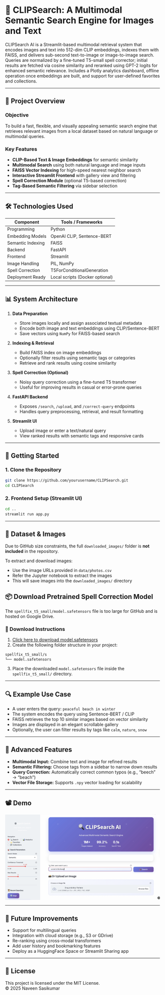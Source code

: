 # 🎯 CLIPSearch: A Multimodal Semantic Search Engine for Images and Text

CLIPSearch AI is a Streamlit-based multimodal retrieval system that encodes images and text into 512-dim CLIP embeddings, indexes them with FAISS, and delivers sub-second text-to-image or image-to-image search. Queries are normalized by a fine-tuned T5-small spell corrector; initial results are fetched via cosine similarity and reranked using GPT-2 logits for enhanced semantic relevance. Includes a Plotly analytics dashboard, offline operation once embeddings are built, and support for user-defined favorites and collections.

---

## 📌 Project Overview

### Objective
To build a fast, flexible, and visually appealing semantic search engine that retrieves relevant images from a local dataset based on natural language or multimodal queries.

### Key Features
- **CLIP-Based Text & Image Embeddings** for semantic similarity  
- **Multimodal Search** using both natural language and image inputs  
- **FAISS Vector Indexing** for high-speed nearest neighbor search  
- **Interactive Streamlit Frontend** with gallery view and filtering  
- **Spell Correction Module** (optional T5-based correction)  
- **Tag-Based Semantic Filtering** via sidebar selection  

---

## 🛠️ Technologies Used

| Component         | Tools / Frameworks              |
|-------------------|---------------------------------|
| Programming       | Python                          |
| Embedding Models  | OpenAI CLIP, Sentence-BERT      |
| Semantic Indexing | FAISS                           |
| Backend           | FastAPI                         |
| Frontend          | Streamlit                       |
| Image Handling    | PIL, NumPy                      |
| Spell Correction  | T5ForConditionalGeneration      |
| Deployment Ready  | Local scripts (Docker optional) |

---

## 📊 System Architecture

1. **Data Preparation**  
   - Store images locally and assign associated textual metadata  
   - Encode both image and text embeddings using CLIP/Sentence-BERT  
   - Save vectors using `NumPy` for FAISS-based search  

2. **Indexing & Retrieval**  
   - Build FAISS index on image embeddings  
   - Optionally filter results using semantic tags or categories  
   - Retrieve and rank results using cosine similarity  

3. **Spell Correction (Optional)**  
   - Noisy query correction using a fine-tuned T5 transformer  
   - Useful for improving results in casual or error-prone queries  

4. **FastAPI Backend**  
   - Exposes `/search`, `/upload`, and `/correct-query` endpoints  
   - Handles query preprocessing, retrieval, and result formatting  

5. **Streamlit UI**  
   - Upload image or enter a text/natural query  
   - View ranked results with semantic tags and responsive cards  

---

## 🧪 Getting Started

### 1. Clone the Repository

```bash
git clone https://github.com/yourusername/CLIPSearch.git
cd CLIPSearch
```

### 2. Frontend Setup (Streamlit UI)

```bash
cd ..
streamlit run app.py
```
---

## 📁 Dataset & Images

Due to GitHub size constraints, the full `downloaded_images/` folder is **not included** in the repository.

To extract and download images:

- Use the image URLs provided in `data/photos.csv`
- Refer the Jupyter notebook to extract the images
- This will save images into the `downloaded_images/` directory

## 📦 Download Pretrained Spell Correction Model

The `spellfix_t5_small/model.safetensors` file is too large for GitHub and is hosted on Google Drive.

### 🔽 Download Instructions

1. [Click here to download model.safetensors](https://drive.google.com/file/d/1408dJqMTyd2fPiGVB5qBnklFjwwsGzKg/view?usp=sharing)
2. Create the following folder structure in your project:
```
spellfix_t5_small/s
└── model.safetensors
```
3. Place the downloaded `model.safetensors` file inside the `spellfix_t5_small/` directory.

---

## 🔍 Example Use Case

- A user enters the query: `peaceful beach in winter`  
- The system encodes the query using Sentence-BERT / CLIP  
- FAISS retrieves the top 10 similar images based on vector similarity  
- Images are displayed in an elegant scrollable gallery  
- Optionally, the user can filter results by tags like `calm`, `nature`, `snow`  

---

## 🧠 Advanced Features

- **Multimodal Input:** Combine text and image for refined results  
- **Semantic Filtering:** Choose tags from a sidebar to narrow down results  
- **Query Correction:** Automatically correct common typos (e.g., “beech” → “beach”)  
- **Vector File Storage:** Supports `.npy` vector loading for scalability  

---

## 📽️ Demo
[![Watch the demo](screenshots/demo-thumbnail.png)](https://drive.google.com/file/d/12h5_ccwOK68EXA9ppikOgrcon_PPXtFo/view?usp=share_link)

---

## 🚀 Future Improvements

- Support for multilingual queries  
- Integration with cloud storage (e.g., S3 or GDrive)  
- Re-ranking using cross-modal transformers  
- Add user history and bookmarking features  
- Deploy as a HuggingFace Space or Streamlit Sharing app  

---

## 📄 License

This project is licensed under the MIT License.  
© 2025 Naveen Sasikumar
